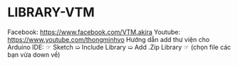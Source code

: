 # LIBRARY-VTM
Facebook: https://www.facebook.com/VTM.akira
Youtube: https://www.youtube.com/thongminhvo
Hướng dẫn add thư viện cho Arduino IDE: ☞ Sketch ➯ Include Library ➯ Add .Zip Library ☞ (chọn file các bạn vừa down về)
